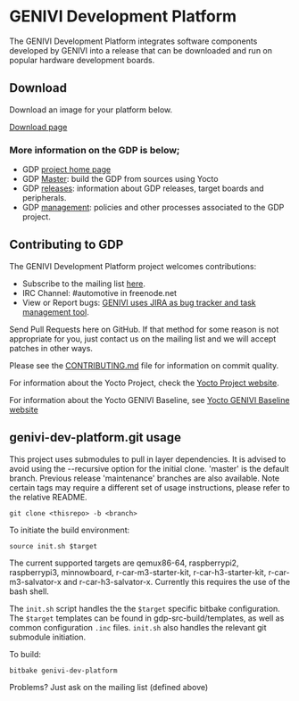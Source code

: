 # GENIVI Development Platform
The GENIVI Development Platform integrates software components developed by GENIVI into a release that can be downloaded and run on popular hardware development boards.

## Download
Download an image for your platform below.

[Download page](https://at.projects.genivi.org/wiki/display/GDP/GDP+Download+page)

### More information on the GDP is below;
* GDP [project home page](https://projects.genivi.org/gdp)
* GDP [Master](https://projects.genivi.org/gdp/master): build the GDP from sources using Yocto
* GDP [releases](https://projects.genivi.org/gdp/releases): information about GDP releases, target boards and peripherals.
* GDP [management](https://projects.genivi.org/gdp/management): policies and other processes associated to the GDP project.


Contributing to GDP
----------------------------

The GENIVI Development Platform project welcomes contributions:
* Subscribe to the mailing list [here](https://lists.genivi.org/mailman/listinfo/genivi-projects).
* IRC Channel: #automotive in freenode.net
* View or Report bugs: [GENIVI uses JIRA as bug tracker and task management tool](https://at.projects.genivi.org/jira/projects/GDP/issues).

Send Pull Requests here on GitHub.  If that method for some reason is not
appropriate for you, just contact us on the mailing list and we will accept
patches in other ways.

Please see the  [CONTRIBUTING.md](https://github.com/genivi/genivi-dev-platform/blob/master/CONTRIBUTING.md) file for information on commit quality.

For information about the Yocto Project, check the [Yocto Project website](https://www.yoctoproject.org).  

For information about the Yocto GENIVI Baseline, see [Yocto GENIVI Baseline website](https://at.projects.genivi.org/wiki/display/PROJ/Yocto+GENIVI+Baseline)

genivi-dev-platform.git usage
------------------------------------
This project uses submodules to pull in layer dependencies.
It is advised to avoid using the --recursive option for the
initial clone. 'master' is the default branch. Previous release
'maintenance' branches are also available. Note certain tags
may require a different set of usage instructions, please refer
to the relative README.

    git clone <thisrepo> -b <branch>

To initiate the build environment:

    source init.sh $target

The current supported targets are qemux86-64, raspberrypi2, raspberrypi3,
minnowboard, r-car-m3-starter-kit, r-car-h3-starter-kit, r-car-m3-salvator-x
and r-car-h3-salvator-x. Currently this requires the use of the bash shell.

The `init.sh` script handles the the `$target` specific bitbake configuration.
The `$target` templates can be found in gdp-src-build/templates, as well as common
configuration `.inc` files. `init.sh` also handles the relevant git submodule
initiation.

To build:

    bitbake genivi-dev-platform

Problems?  Just ask on the mailing list (defined above)
